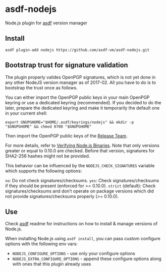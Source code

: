 # asdf-nodejs

Node.js plugin for [asdf](https://github.com/asdf-vm/asdf) version manager

## Install

```
asdf plugin-add nodejs https://github.com/asdf-vm/asdf-nodejs.git
```

## Bootstrap trust for signature validation

The plugin properly valides OpenPGP signatures, which is not yet done in any
other NodeJS version manager as of 2017-02. All you have to do is to bootstrap
the trust once as follows.

You can either import the OpenPGP public keys in your main OpenPGP keyring or use a dedicated keyring (recommended).
If you decided to do the later, prepare the dedicated keyring and make it temporarily the default one in your current shell:

```Shell
export GNUPGHOME="$HOME/.asdf/keyrings/nodejs" && mkdir -p "$GNUPGHOME" && chmod 0700 "$GNUPGHOME"
```

Then import the OpenPGP public keys of the [Release Team](https://github.com/nodejs/node/#release-team).

For more details, refer to [Verifying Node.js Binaries](https://blog.continuation.io/verifying-node-js-binaries/).
Note that only versions greater or equal to 0.10.0 are checked. Before that version, signatures for SHA2-256 hashes might not be provided.

This behavior can be influenced by the `NODEJS_CHECK_SIGNATURES` variable which supports the following options:

`no`: Do not check signatures/checksums.
`yes`: Check signatures/checksums if they should be present (enforced for >= 0.10.0).
`strict` (default): Check signatures/checksums and don’t operate on package versions which did not provide signatures/checksums properly (>= 0.10.0).

## Use

Check [asdf](https://github.com/asdf-vm/asdf) readme for instructions on how to install & manage versions of Node.js.

When installing Node.js using `asdf install`, you can pass custom configure options with the following env vars:

* `NODEJS_CONFIGURE_OPTIONS` - use only your configure options
* `NODEJS_EXTRA_CONFIGURE_OPTIONS` - append these configure options along with ones that this plugin already uses
